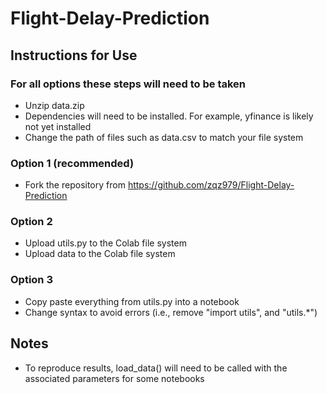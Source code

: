 # Flight-Delay-Prediction

## Instructions for Use
### For all options these steps will need to be taken
* Unzip data.zip
* Dependencies will need to be installed. For example, yfinance is likely not yet installed
* Change the path of files such as data.csv to match your file system
### Option 1 (recommended)
* Fork the repository from https://github.com/zqz979/Flight-Delay-Prediction
### Option 2
* Upload utils.py to the Colab file system
* Upload data to the Colab file system
### Option 3
* Copy paste everything from utils.py into a notebook
* Change syntax to avoid errors (i.e., remove "import utils", and "utils.*")
## Notes
* To reproduce results, load_data() will need to be called with the associated parameters for some notebooks
